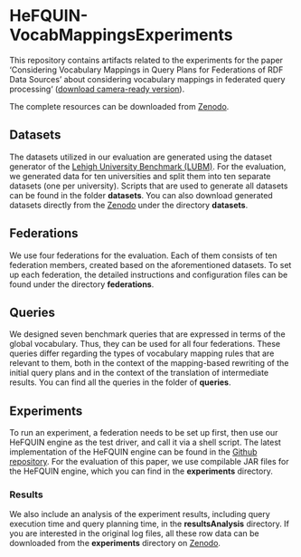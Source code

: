 # HeFQUIN-VocabMappingsExperiments
This repository contains artifacts related to the experiments for the paper ‘Considering Vocabulary Mappings in Query Plans for Federations of RDF Data Sources’ about considering vocabulary mappings in federated query processing‘ ([download camera-ready version](https://www.ida.liu.se/~sijch63/files/vocabMapping_CoopIS2023.pdf)). 

The complete resources can be downloaded from [Zenodo](https://doi.org/10.5281/zenodo.8114487).

## Datasets
The datasets utilized in our evaluation are generated using the dataset generator of the [Lehigh University Benchmark (LUBM)](http://swat.cse.lehigh.edu/projects/lubm/). For the evaluation, we generated data for ten universities and split them into ten separate datasets (one per university). 
Scripts that are used to generate all datasets can be found in the folder **datasets**. You can also download generated datasets directly from the [Zenodo](https://zenodo.org/record/8114487) under the directory **datasets**.


## Federations
We use four federations for the evaluation. Each of them consists of ten federation members, created based on the aforementioned datasets.
To set up each federation, the detailed instructions and configuration files can be found under the directory **federations**.

## Queries
We designed seven benchmark queries that are expressed in terms of the global vocabulary. Thus, they can be used for all four federations. These queries differ regarding the types of vocabulary mapping rules that are relevant to them, both in the context of the mapping-based rewriting of the initial query plans and in the context of the translation of intermediate results.
You can find all the queries in the folder of **queries**.


## Experiments
To run an experiment, a federation needs to be set up first, then use our HeFQUIN engine as the test driver, and call it via a shell script.
The latest implementation of the HeFQUIN engine can be found in the [Github repository](https://github.com/LiUSemWeb/HeFQUIN).
For the evaluation of this paper, we use compilable JAR files for the HeFQUIN engine, which you can find in the **experiments** directory.


### Results
We also include an analysis of the experiment results, including query execution time and query planning time, in the **resultsAnalysis** directory. If you are interested in the original log files, all these row data can be downloaded from the **experiments** directory on [Zenodo](https://doi.org/10.5281/zenodo.8114487).

